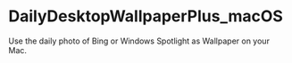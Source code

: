 # DailyDesktopWallpaperPlus_macOS
Use the daily photo of Bing or Windows Spotlight as Wallpaper on your Mac.
